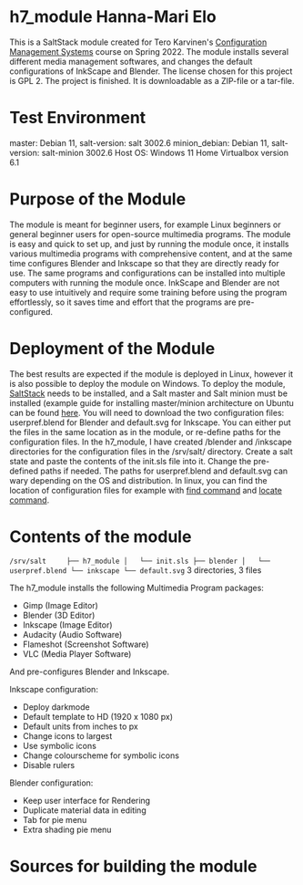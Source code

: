 # h7_module Hanna-Mari Elo

This is a SaltStack module created for Tero Karvinen's [Configuration Management Systems](https://terokarvinen.com/2021/configuration-management-systems-2022-spring/) course on Spring 2022. The module installs several different media management softwares, and changes the default configurations of InkScape and Blender. The license chosen for this project is GPL 2. The project is finished. It is downloadable as a ZIP-file or a tar-file.

# Test Environment

master: Debian 11, salt-version: salt 3002.6
minion_debian: Debian 11, salt-version: salt-minion 3002.6
Host OS: Windows 11 Home
Virtualbox version 6.1

# Purpose of the Module

The module is meant for beginner users, for example Linux beginners or general beginner users for open-source multimedia programs. The module is easy and quick to set up, and just by running the module once, it installs various multimedia programs with comprehensive content, and at the same time configures Blender and Inkscape so that they are directly ready for use. The same programs and configurations can be installed into multiple computers with running the module once. InkScape and Blender are not easy to use intuitively and require some training before using the program effortlessly, so it saves time and effort that the programs are pre-configured.

# Deployment of the Module

The best results are expected if the module is deployed in Linux, however it is also possible to deploy the module on Windows. To deploy the module, [SaltStack](https://docs.saltproject.io/en/getstarted/) needs to be installed, and a Salt master and Salt minion must be installed (example guide for installing master/minion architecture on Ubuntu can be found [here](https://terokarvinen.com/2018/salt-quickstart-salt-stack-master-and-slave-on-ubuntu-linux/). You will need to download the two configuration files: userpref.blend for Blender and default.svg for Inkscape. You can either put the files in the same location as in the module, or re-define paths for the configuration files. In the h7_module, I have created /blender and /inkscape directories for the configuration files in the /srv/salt/ directory. Create a salt state and paste the contents of the init.sls file into it. Change the pre-defined paths if needed. The paths for userpref.blend and default.svg can wary depending on the OS and distribution. In linux, you can find the location of configuration files for example with [find command](https://www.geeksforgeeks.org/find-command-in-linux-with-examples/) and [locate command](https://linuxize.com/post/locate-command-in-linux/). 

# Contents of the module
`
/srv/salt    
├── h7_module
│   └── init.sls
├── blender
│   └── userpref.blend
└── inkscape
    └── default.svg
`
3 directories, 3 files

The h7_module installs the following Multimedia Program packages: 

- Gimp (Image Editor) 
- Blender (3D Editor) 
- Inkscape (Image Editor) 
- Audacity (Audio Software) 
- Flameshot (Screenshot Software) 
- VLC (Media Player Software)

And pre-configures Blender and Inkscape.

Inkscape configuration:

- Deploy darkmode
- Default template to HD (1920 x 1080 px)
- Default units from inches to px
- Change icons to largest
- Use symbolic icons
- Change colourscheme for symbolic icons
- Disable rulers

Blender configuration:

- Keep user interface for Rendering
- Duplicate material data in editing
- Tab for pie menu
- Extra shading pie menu

# Sources for building the module

